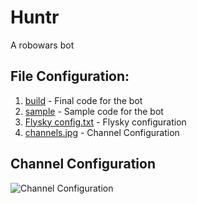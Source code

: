 # Huntr
A robowars bot

## File Configuration:
1. [build](https://github.com/sagnik106/Huntr/tree/master/build) - Final code for the bot
1. [sample](https://github.com/sagnik106/Huntr/tree/master/sample) - Sample code for the bot
1. [Flysky config.txt](https://github.com/sagnik106/Huntr/blob/master/Flysky%20config.txt) - Flysky configuration
1. [channels.jpg](https://github.com/sagnik106/Huntr/blob/master/channels.jpg) - Channel Configuration

## Channel Configuration
![Channel Configuration](https://github.com/sagnik106/Huntr/blob/master/channels.jpg)
